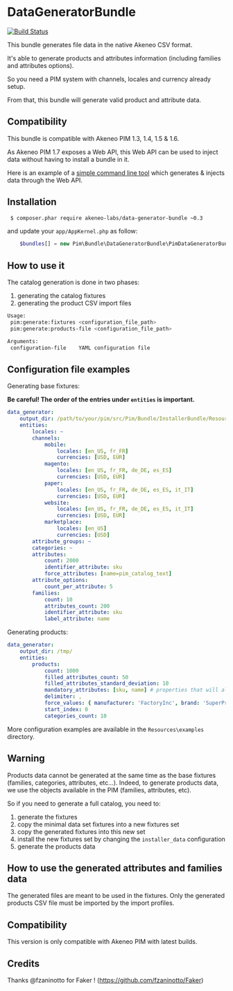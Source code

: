 DataGeneratorBundle
===================

[![Build Status](https://travis-ci.org/akeneo-labs/DataGeneratorBundle.svg?branch=master)](https://travis-ci.org/akeneo-labs/DataGeneratorBundle)

This bundle generates file data in the native Akeneo CSV format.

It's able to generate products and attributes information (including families and attributes options).

So you need a PIM system with channels, locales and currency already setup.

From that, this bundle will generate valid product and attribute data.

Compatibility
-------------

This bundle is compatible with Akeneo PIM 1.3, 1.4, 1.5 & 1.6.

As Akeneo PIM 1.7 exposes a Web API, this Web API can be used to inject data without having to install a bundle in it.

Here is an example of a [simple command line tool](https://github.com/nidup/akeneo-data-generator) which generates & injects data through the Web API.

Installation
------------
```bash
 $ composer.phar require akeneo-labs/data-generator-bundle ~0.3
```
and update your ``app/AppKernel.php`` as follow:

```php
    $bundles[] = new Pim\Bundle\DataGeneratorBundle\PimDataGeneratorBundle();
```

How to use it
-------------
The catalog generation is done in two phases:
 1. generating the catalog fixtures
 2. generating the product CSV import files

```bash
Usage:
 pim:generate:fixtures <configuration_file_path>
 pim:generate:products-file <configuration_file_path>

Arguments:
 configuration-file    YAML configuration file
```


Configuration file examples
---------------------------
Generating base fixtures:

**Be careful! The order of the entries under `entities` is important.**

```yaml
data_generator:
    output_dir: /path/to/your/pim/src/Pim/Bundle/InstallerBundle/Resources/fixtures/data_generator/
    entities:
        locales: ~
        channels:
            mobile:
                locales: [en_US, fr_FR]
                currencies: [USD, EUR]
            magento:
                locales: [en_US, fr_FR, de_DE, es_ES]
                currencies: [USD, EUR]
            paper:
                locales: [en_US, fr_FR, de_DE, es_ES, it_IT]
                currencies: [USD, EUR]
            website:
                locales: [en_US, fr_FR, de_DE, es_ES, it_IT]
                currencies: [USD, EUR]
            marketplace:
                locales: [en_US]
                currencies: [USD]
        attribute_groups: ~
        categories: ~
        attributes:
            count: 2000
            identifier_attribute: sku
            force_attributes: [name=pim_catalog_text]
        attribute_options:
            count_per_attribute: 5
        families:
            count: 10
            attributes_count: 200
            identifier_attribute: sku
            label_attribute: name

```

Generating products:
```yaml
data_generator:
    output_dir: /tmp/
    entities:
        products:
            count: 1000
            filled_attributes_count: 50
            filled_attributes_standard_deviation: 10
            mandatory_attributes: [sku, name] # properties that will always be filled in with a random value
            delimiter: ,
            force_values: { manufacturer: 'FactoryInc', brand: 'SuperProd' } # properties that if they are filled in, will be filled in the given value
            start_index: 0
            categories_count: 10
```

More configuration examples are available in the ``Resources\examples`` directory.

## Warning
Products data cannot be generated at the same time as the base fixtures (families, categories, attributes, etc...).
Indeed, to generate products data, we use the objects available in the PIM (families, attributes, etc).

So if you need to generate a full catalog, you need to:
 1. generate the fixtures
 2. copy the minimal data set fixtures into a new fixtures set
 3. copy the generated fixtures into this new set
 4. install the new fixtures set by changing the `installer_data` configuration
 5. generate the products data

How to use the generated attributes and families data
-----------------------------------------------------
The generated files are meant to be used in the fixtures. Only the generated products CSV file
must be imported by the import profiles.

Compatibility
-------------
This version is only compatible with Akeneo PIM with latest builds.

Credits
-------
Thanks @fzaninotto for Faker ! (https://github.com/fzaninotto/Faker)
